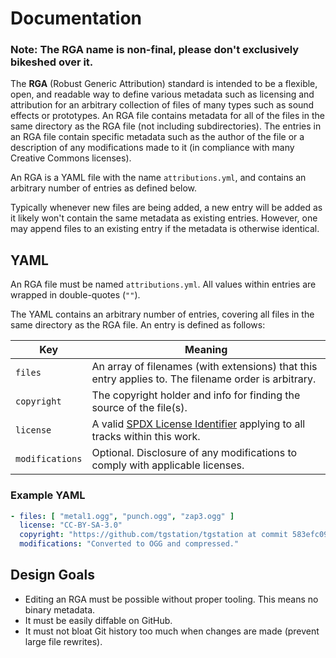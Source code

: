 # Documentation

### Note: The RGA name is non-final, please don't exclusively bikeshed over it.

The **RGA** (Robust Generic Attribution) standard is intended to be a flexible, open, and readable way <!--Insert more marketing bull that sounds good here!--> to define various metadata such as licensing and attribution for an arbitrary collection of files of many types such as sound effects or prototypes. An RGA file contains metadata for all of the files in the same directory as the RGA file (not including subdirectories). The entries in an RGA file contain specific metadata such as the author of the file or a description of any modifications made to it (in compliance with many Creative Commons licenses).

An RGA is a YAML file with the name `attributions.yml`, and contains an arbitrary number of entries as defined below.

Typically whenever new files are being added, a new entry will be added as it likely won't contain the same metadata as existing entries. However, one may append files to an existing entry if the metadata is otherwise identical.

## YAML

An RGA file must be named `attributions.yml`. All values within entries are wrapped in double-quotes (`""`).

The YAML contains an arbitrary number of entries, covering all files in the same directory as the RGA file. An entry is defined as follows:

Key | Meaning
--- | -------
`files` | An array of filenames (with extensions) that this entry applies to. The filename order is arbitrary.
`copyright` | The copyright holder and info for finding the source of the file(s).
`license` | A valid [SPDX License Identifier](https://spdx.org/licenses/) applying to all tracks within this work.
`modifications` | Optional. Disclosure of any modifications to comply with applicable licenses.

### Example YAML

```yaml
- files: [ "metal1.ogg", "punch.ogg", "zap3.ogg" ]
  license: "CC-BY-SA-3.0"
  copyright: "https://github.com/tgstation/tgstation at commit 583efc098b3ce871715afd02d0f9990150a48ec2"
  modifications: "Converted to OGG and compressed."
```

## Design Goals

* Editing an RGA must be possible without proper tooling. This means no binary metadata.
* It must be easily diffable on GitHub.
* It must not bloat Git history too much when changes are made (prevent large file rewrites).